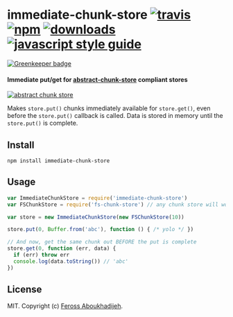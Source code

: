 # immediate-chunk-store [![travis][travis-image]][travis-url] [![npm][npm-image]][npm-url] [![downloads][downloads-image]][downloads-url] [![javascript style guide][standard-image]][standard-url]

[![Greenkeeper badge](https://badges.greenkeeper.io/feross/immediate-chunk-store.svg)](https://greenkeeper.io/)

[travis-image]: https://img.shields.io/travis/feross/immediate-chunk-store/master.svg
[travis-url]: https://travis-ci.org/feross/immediate-chunk-store
[npm-image]: https://img.shields.io/npm/v/immediate-chunk-store.svg
[npm-url]: https://npmjs.org/package/immediate-chunk-store
[downloads-image]: https://img.shields.io/npm/dm/immediate-chunk-store.svg
[downloads-url]: https://npmjs.org/package/immediate-chunk-store
[standard-image]: https://img.shields.io/badge/code_style-standard-brightgreen.svg
[standard-url]: https://standardjs.com

#### Immediate put/get for [abstract-chunk-store](https://github.com/mafintosh/abstract-chunk-store) compliant stores

[![abstract chunk store](https://cdn.rawgit.com/mafintosh/abstract-chunk-store/master/badge.svg)](https://github.com/mafintosh/abstract-chunk-store)

Makes `store.put()` chunks immediately available for `store.get()`, even before the
`store.put()` callback is called. Data is stored in memory until the `store.put()`
is complete.

## Install

```
npm install immediate-chunk-store
```

## Usage

``` js
var ImmediateChunkStore = require('immediate-chunk-store')
var FSChunkStore = require('fs-chunk-store') // any chunk store will work

var store = new ImmediateChunkStore(new FSChunkStore(10))

store.put(0, Buffer.from('abc'), function () { /* yolo */ })

// And now, get the same chunk out BEFORE the put is complete
store.get(0, function (err, data) {
  if (err) throw err
  console.log(data.toString()) // 'abc'
})
```

## License

MIT. Copyright (c) [Feross Aboukhadijeh](http://feross.org).
